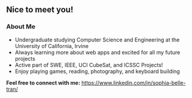 ## Nice to meet you!
### About Me
- Undergraduate studying Computer Science and Engineering at the University of California, Irvine
- Always learning more about web apps and excited for all my future projects
- Active part of SWE, IEEE, UCI CubeSat, and ICSSC Projects!
- Enjoy playing games, reading, photography, and keyboard building

**Feel free to connect with me:** https://www.linkedin.com/in/sophia-belle-tran/
